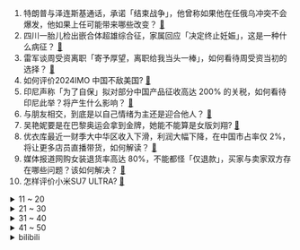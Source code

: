 1. 特朗普与泽连斯基通话，承诺「结束战争」，他曾称如果他在任俄乌冲突不会爆发，他如果上任可能带来哪些改变？ [:link:](https://www.zhihu.com/question/662115111)
2. 四川一胎儿检出嵌合体超雄综合征，家属回应「决定终止妊娠」，这是一种什么病征？ [:link:](https://www.zhihu.com/question/662107256)
3. 雷军谈周受资离职「寄予厚望，离职给我当头一棒」，如何看待周受资当初的选择？ [:link:](https://www.zhihu.com/question/662047841)
4. 如何评价2024IMO 中国不敌美国? [:link:](https://www.zhihu.com/question/662130364)
5. 印尼声称「为了自保」拟对部分中国产品征收高达 200% 的关税，如何看待印尼此举？将产生什么影响？ [:link:](https://www.zhihu.com/question/660696609)
6. 与朋友相交，到底是以自己情绪为主还是迎合他人？ [:link:](https://www.zhihu.com/question/636847046)
7. 吴艳妮要是在巴黎奥运会拿到金牌，她能不能算是女版刘翔? [:link:](https://www.zhihu.com/question/662044562)
8. 优衣库最近一财季大中华区收入下滑，利润大幅下降，在中国市占率仅 2%，将让更多店员直播带货，如何解读？ [:link:](https://www.zhihu.com/question/662051404)
9. 媒体报道网购女装退货率高达 80%，不能都怪「仅退款」，买家与卖家双方存在哪些问题？该如何解决？ [:link:](https://www.zhihu.com/question/662084160)
10. 怎样评价小米SU7 ULTRA? [:link:](https://www.zhihu.com/question/662057436)
<details>
<summary>11 ~ 20</summary>

11. 国际法院历史性裁定「以色列占领巴勒斯坦领土『非法』」，会带来哪些影响？目前巴以冲突局势如何？ [:link:](https://www.zhihu.com/question/662092248)
12. 在社会上懂得感恩的人都混的怎么样? [:link:](https://www.zhihu.com/question/444444378)
13. 怎么看待哈工大的录取分数超过南京大学？ [:link:](https://www.zhihu.com/question/662025136)
14. 四川一女子实名举报公婆名下有巨额不明财产，涉事单位回应「被举报人已退休，正调查」，真实情况如何？ [:link:](https://www.zhihu.com/question/662017077)
15. “川普”和“特朗普”两种翻译谁会笑到最后？ [:link:](https://www.zhihu.com/question/47933418)
16. 浙江温州一男子捅伤医生后跳楼，医生经抢救无效不幸去世，目前情况如何？具体原因是什么？ [:link:](https://www.zhihu.com/question/662028170)
17. 爱情与前途选哪个？ [:link:](https://www.zhihu.com/question/660623045)
18. 梅西加盟迈阿密国际一周年，你怎么评价这一年以来梅西的表现？ [:link:](https://www.zhihu.com/question/661877703)
19. 李白是大唐第一浪漫主义诗人，你认为哪首诗体现了这点？ [:link:](https://www.zhihu.com/question/661843590)
20. 飞花令挑战|你会如何创作包含「影」字的诗句？ [:link:](https://www.zhihu.com/question/662036659)
</details>
<details>
<summary>21 ~ 30</summary>

21. 日本动漫之中那种白衣红袴打扮的美感来自何处？ [:link:](https://www.zhihu.com/question/661435579)
22. 活了这么久，你悟出什么道理 ？ [:link:](https://www.zhihu.com/question/658136037)
23. 2024 LPL 夏季赛JDG 1:2 BLG，如何评价这场比赛？ [:link:](https://www.zhihu.com/question/662131383)
24. 电影《你的名字。》重映，时隔多年再看，你对这部电影有何评价？ [:link:](https://www.zhihu.com/question/661690002)
25. 天涯论坛，对你产生过什么影响？ [:link:](https://www.zhihu.com/question/645926728)
26. 装甲兵、装甲骑兵、装甲猎兵、装甲掷弹兵、装甲步兵有什么区别？ [:link:](https://www.zhihu.com/question/622209724)
27. 你们听过最离奇的案件是什么？ [:link:](https://www.zhihu.com/question/28518260)
28. 外包是一种什么体验？ [:link:](https://www.zhihu.com/question/313850393)
29. 人真的无法取得认知以外的钱吗？ [:link:](https://www.zhihu.com/question/661906259)
30. 陕西商洛一大桥因突发暴雨山洪塌方，已致 12 人遇难，31 人失联，目前情况如何？ [:link:](https://www.zhihu.com/question/662088831)
</details>
<details>
<summary>31 ~ 40</summary>

31. 华为如果多招人，严格执行八小时工作制，降低人均薪酬，会比现在好吗？ [:link:](https://www.zhihu.com/question/662018883)
32. 一件衣服穿了3、4年，在生活中会被人「嘲笑」吗？ [:link:](https://www.zhihu.com/question/659395489)
33. 如何评价小米在发布会上预告的SU7 ultra prototype? 对这辆车的量产版有怎样的期待？ [:link:](https://www.zhihu.com/question/662051146)
34. 怎样判断父母是不是真的爱你？ [:link:](https://www.zhihu.com/question/321353759)
35. 有没有适合小学生参与的夏日水上运动项目，既能消暑又能锻炼身体？ [:link:](https://www.zhihu.com/question/661959378)
36. 你都有过哪些外号？ [:link:](https://www.zhihu.com/question/45949542)
37. 为什么二游削弱角色会有人去告，竞技类游戏却可以随意对付费角色进行平衡性调整？ [:link:](https://www.zhihu.com/question/661849814)
38. 爱一个人，如果放不下，你会愿意等吗？ [:link:](https://www.zhihu.com/question/660603534)
39. 《长相思2》明明玱玹是亲孙子，为什么外爷不帮玱玹，反而不断阻止他和小夭在一起？ ? [:link:](https://www.zhihu.com/question/661877853)
40. 隆美尔跟朱可夫谁更强？ [:link:](https://www.zhihu.com/question/451072832)
</details>
<details>
<summary>41 ~ 50</summary>

41. 有哪些苹果手机知识，是真正懂苹果手机的人才知道的？ [:link:](https://www.zhihu.com/question/635779594)
42. 此刻的你，有什么烦恼？ [:link:](https://www.zhihu.com/question/660115789)
43. 印度外交技术是不是世界级的? [:link:](https://www.zhihu.com/question/466211890)
44. 如何让自己更加自信呢？ [:link:](https://www.zhihu.com/question/662050887)
45. 如何评价雷军的造车梦？ [:link:](https://www.zhihu.com/question/662006020)
46. 用一句话证明你现在正在上大学? [:link:](https://www.zhihu.com/question/659804790)
47. 微软蓝屏疑因网安公司 CrowdStrike 更新导致，此事是否暴露了微软的软件管理缺陷问题？ [:link:](https://www.zhihu.com/question/662037951)
48. 怎样让9岁的小朋友明白，打游戏为生不靠谱？ [:link:](https://www.zhihu.com/question/661734548)
49. Windows 蓝屏事件，一家软件公司的失误让全球多国信息基础设施瘫痪，对全球网络安全维护有何启示？ [:link:](https://www.zhihu.com/question/662085626)
50. 朝鲜的600毫米火箭炮有多厉害？为什么俄罗斯不引进？ [:link:](https://www.zhihu.com/question/661264511)
</details><details>
<summary>bilibili</summary>

</details>